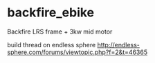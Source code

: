 backfire_ebike
==============

Backfire LRS frame + 3kw mid motor

build thread on endless sphere
http://endless-sphere.com/forums/viewtopic.php?f=2&t=46365
